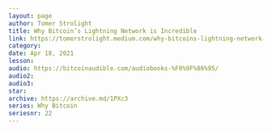 ```yaml
---
layout: page
author: Tomer Strolight
title: Why Bitcoin’s Lightning Network is Incredible
link: https://tomerstrolight.medium.com/why-bitcoins-lightning-network-is-incredible-b3fadfad3a03
category: 
date: Apr 18, 2021
lesson: 
audio: https://bitcoinaudible.com/audiobooks-%F0%9F%86%95/
audio2: 
audio3: 
star: 
archive: https://archive.md/1PXc3
series: Why Bitcoin
seriesnr: 22
---
```

